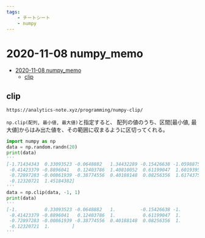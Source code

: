 ```yaml
---
tags:
    - チートシート
    - numpy
---
```


# 2020-11-08 numpy_memo

<!-- @import "[TOC]" {cmd="toc" depthFrom=1 depthTo=6 orderedList=false} -->

<!-- code_chunk_output -->

- [2020-11-08 numpy_memo](#2020-11-08-numpy_memo)
  - [clip](#clip)

<!-- /code_chunk_output -->

## clip

`https://analytics-note.xyz/programming/numpy-clip/`

`np.clip(配列, 最小値, 最大値)`と指定すると、
配列の値のうち、区間[最小値, 最大値]からはみ出た値を、その範囲に収まるように区切ってくれる。

```clip.py
import numpy as np
data = np.random.randn(20)
print(data)
'''
[-1.71434343  0.33093523 -0.0648882   1.34432289 -0.15426638 -1.05988754
 -0.41423379 -0.8896041   0.12403786  1.40810052  0.61199047  1.60193951
 -0.72897283 -0.00861939 -0.38774556  0.40188148  0.08256356  1.61743754
 -0.12320721  1.45184382]
'''
data = np.clip(data, -1, 1)
print(data)
'''
[-1.          0.33093523 -0.0648882   1.         -0.15426638 -1.
 -0.41423379 -0.8896041   0.12403786  1.          0.61199047  1.
 -0.72897283 -0.00861939 -0.38774556  0.40188148  0.08256356  1.
 -0.12320721  1.        ]
'''
